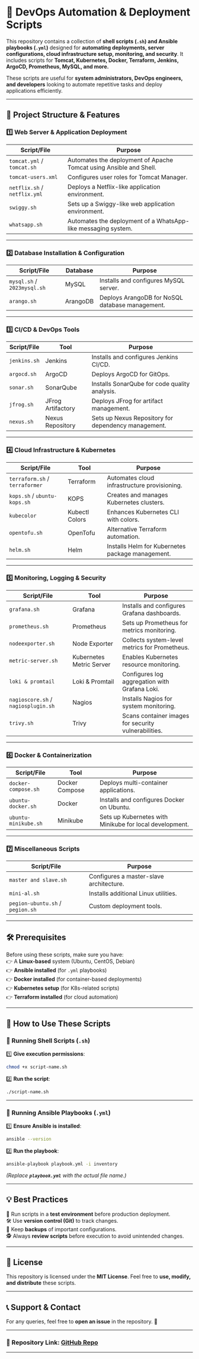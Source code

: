 # **🚀 DevOps Automation & Deployment Scripts**

This repository contains a collection of **shell scripts (********`.sh`********) and Ansible playbooks (********`.yml`********)** designed for **automating deployments, server configurations, cloud infrastructure setup, monitoring, and security**. It includes scripts for **Tomcat, Kubernetes, Docker, Terraform, Jenkins, ArgoCD, Prometheus, MySQL, and more.**

These scripts are useful for **system administrators, DevOps engineers, and developers** looking to automate repetitive tasks and deploy applications efficiently.

---

## **📂 Project Structure & Features**

### **1️⃣ Web Server & Application Deployment**

| **Script/File**              | **Purpose**                                                        |
| ---------------------------- | ------------------------------------------------------------------ |
| `tomcat.yml` / `tomcat.sh`   | Automates the deployment of Apache Tomcat using Ansible and Shell. |
| `tomcat-users.xml`           | Configures user roles for Tomcat Manager.                          |
| `netflix.sh` / `netflix.yml` | Deploys a Netflix-like application environment.                    |
| `swiggy.sh`                  | Sets up a Swiggy-like web application environment.                 |
| `whatsapp.sh`                | Automates the deployment of a WhatsApp-like messaging system.      |

---

### **2️⃣ Database Installation & Configuration**

| **Script/File**             | **Database** | **Purpose**                                     |
| --------------------------- | ------------ | ----------------------------------------------- |
| `mysql.sh` / `2023mysql.sh` | MySQL        | Installs and configures MySQL server.           |
| `arango.sh`                 | ArangoDB     | Deploys ArangoDB for NoSQL database management. |

---

### **3️⃣ CI/CD & DevOps Tools**

| **Script/File** | **Tool**          | **Purpose**                                         |
| --------------- | ----------------- | --------------------------------------------------- |
| `jenkins.sh`    | Jenkins           | Installs and configures Jenkins CI/CD.              |
| `argocd.sh`     | ArgoCD            | Deploys ArgoCD for GitOps.                          |
| `sonar.sh`      | SonarQube         | Installs SonarQube for code quality analysis.       |
| `jfrog.sh`      | JFrog Artifactory | Deploys JFrog for artifact management.              |
| `nexus.sh`      | Nexus Repository  | Sets up Nexus Repository for dependency management. |

---

### **4️⃣ Cloud Infrastructure & Kubernetes**

| **Script/File**                | **Tool**       | **Purpose**                                      |
| ------------------------------ | -------------- | ------------------------------------------------ |
| `terraform.sh` / `terraformer` | Terraform      | Automates cloud infrastructure provisioning.     |
| `kops.sh` / `ubuntu-kops.sh`   | KOPS           | Creates and manages Kubernetes clusters.         |
| `kubecolor`                    | Kubectl Colors | Enhances Kubernetes CLI with colors.             |
| `opentofu.sh`                  | OpenTofu       | Alternative Terraform automation.                |
| `helm.sh`                      | Helm           | Installs Helm for Kubernetes package management. |

---

### **5️⃣ Monitoring, Logging & Security**

| **Script/File**                     | **Tool**                 | **Purpose**                                          |
| ----------------------------------- | ------------------------ | ---------------------------------------------------- |
| `grafana.sh`                        | Grafana                  | Installs and configures Grafana dashboards.          |
| `prometheus.sh`                     | Prometheus               | Sets up Prometheus for metrics monitoring.           |
| `nodeexporter.sh`                   | Node Exporter            | Collects system-level metrics for Prometheus.        |
| `metric-server.sh`                  | Kubernetes Metric Server | Enables Kubernetes resource monitoring.              |
| `loki & promtail`                   | Loki & Promtail          | Configures log aggregation with Grafana Loki.        |
| `nagioscore.sh` / `nagiosplugin.sh` | Nagios                   | Installs Nagios for system monitoring.               |
| `trivy.sh`                          | Trivy                    | Scans container images for security vulnerabilities. |

---

### **6️⃣ Docker & Containerization**

| **Script/File**      | **Tool**       | **Purpose**                                             |
| -------------------- | -------------- | ------------------------------------------------------- |
| `docker-compose.sh`  | Docker Compose | Deploys multi-container applications.                   |
| `ubuntu-docker.sh`   | Docker         | Installs and configures Docker on Ubuntu.               |
| `ubuntu-minikube.sh` | Minikube       | Sets up Kubernetes with Minikube for local development. |

---

### **7️⃣ Miscellaneous Scripts**

| **Script/File**                  | **Purpose**                             |
| -------------------------------- | --------------------------------------- |
| `master and slave.sh`            | Configures a master-slave architecture. |
| `mini-al.sh`                     | Installs additional Linux utilities.    |
| `pegion-ubuntu.sh` / `pegion.sh` | Custom deployment tools.                |

---

## **🛠 Prerequisites**

Before using these scripts, make sure you have:\
👉 A **Linux-based** system (Ubuntu, CentOS, Debian)\
👉 **Ansible installed** (for `.yml` playbooks)\
👉 **Docker installed** (for container-based deployments)\
👉 **Kubernetes setup** (for K8s-related scripts)\
👉 **Terraform installed** (for cloud automation)

---

## **🚀 How to Use These Scripts**

### **🔹 Running Shell Scripts (********`.sh`********)**

1️⃣ **Give execution permissions**:

```bash
chmod +x script-name.sh
```

2️⃣ **Run the script**:

```bash
./script-name.sh
```

---

### **🔹 Running Ansible Playbooks (********`.yml`********)**

1️⃣ **Ensure Ansible is installed**:

```bash
ansible --version
```

2️⃣ **Run the playbook**:

```bash
ansible-playbook playbook.yml -i inventory
```

*(Replace ****`playbook.yml`**** with the actual file name.)*

---

## **💡 Best Practices**

🔄 Run scripts in a **test environment** before production deployment.\
🛠 Use **version control (Git)** to track changes.\
🔧 Keep **backups** of important configurations.\
🕵️ Always **review scripts** before execution to avoid unintended changes.

---

## **🐝 License**

This repository is licensed under the **MIT License**. Feel free to **use, modify, and distribute** these scripts.

---

## **📞 Support & Contact**

For any queries, feel free to **open an issue** in the repository. 🚀

---

### **🔗 Repository Link:** [GitHub Repo](https://github.com/yourusername/repository-name)

---


